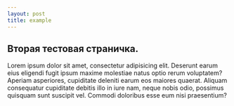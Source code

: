 ```yaml
---
layout: post
title: example
---
```


## Вторая тестовая страничка.

Lorem ipsum dolor sit amet, consectetur adipisicing elit. Deserunt earum eius eligendi fugit ipsum maxime molestiae natus optio rerum voluptatem? Aperiam asperiores, cupiditate deleniti earum eos maiores quaerat. Aliquam consequatur cupiditate debitis illo in iure nam, neque nobis odio, possimus quisquam sunt suscipit vel. Commodi doloribus esse eum nisi praesentium?

